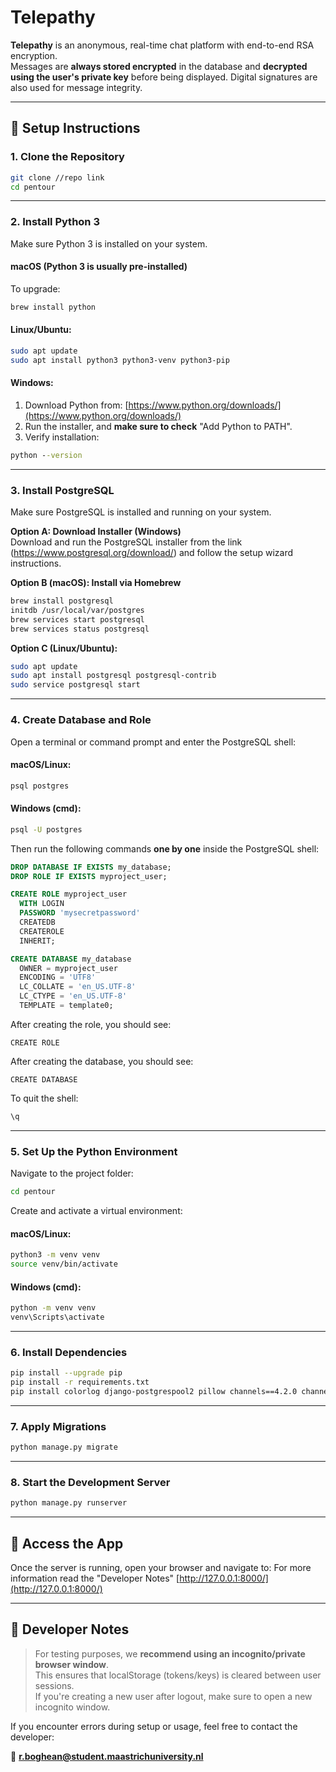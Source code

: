 # Telepathy

**Telepathy** is an anonymous, real-time chat platform with end-to-end RSA encryption.  
Messages are **always stored encrypted** in the database and **decrypted using the user's private key** before being displayed. Digital signatures are also used for message integrity.

---

## 🔧 Setup Instructions

### 1. Clone the Repository

```bash
git clone //repo link
cd pentour
```

---

### 2. Install Python 3

Make sure Python 3 is installed on your system.

#### macOS (Python 3 is usually pre-installed)

To upgrade:
```bash
brew install python
```

#### Linux/Ubuntu:

```bash
sudo apt update
sudo apt install python3 python3-venv python3-pip
```

#### Windows:

1. Download Python from: [https://www.python.org/downloads/](https://www.python.org/downloads/)
2. Run the installer, and **make sure to check** "Add Python to PATH".
3. Verify installation:
```cmd
python --version
```

---

### 3. Install PostgreSQL

Make sure PostgreSQL is installed and running on your system.

**Option A: Download Installer (Windows)**  
Download and run the PostgreSQL installer from the link (https://www.postgresql.org/download/) and follow the setup wizard instructions.

**Option B (macOS): Install via Homebrew**
```bash
brew install postgresql
initdb /usr/local/var/postgres
brew services start postgresql
brew services status postgresql
```

**Option C (Linux/Ubuntu):**
```bash
sudo apt update
sudo apt install postgresql postgresql-contrib
sudo service postgresql start
```

---

### 4. Create Database and Role

Open a terminal or command prompt and enter the PostgreSQL shell:

#### macOS/Linux:
```bash
psql postgres
```

#### Windows (cmd):
```cmd
psql -U postgres
```

Then run the following commands **one by one** inside the PostgreSQL shell:

```sql
DROP DATABASE IF EXISTS my_database;
DROP ROLE IF EXISTS myproject_user;

CREATE ROLE myproject_user
  WITH LOGIN
  PASSWORD 'mysecretpassword'
  CREATEDB
  CREATEROLE
  INHERIT;

CREATE DATABASE my_database
  OWNER = myproject_user
  ENCODING = 'UTF8'
  LC_COLLATE = 'en_US.UTF-8'
  LC_CTYPE = 'en_US.UTF-8'
  TEMPLATE = template0;
```

After creating the role, you should see:
```
CREATE ROLE
```

After creating the database, you should see:
```
CREATE DATABASE
```

To quit the shell:
```sql
\q
```

---

### 5. Set Up the Python Environment

Navigate to the project folder:
```bash
cd pentour
```

Create and activate a virtual environment:

#### macOS/Linux:
```bash
python3 -m venv venv
source venv/bin/activate
```

#### Windows (cmd):
```cmd
python -m venv venv
venv\Scripts\activate
```

---

### 6. Install Dependencies

```bash
pip install --upgrade pip
pip install -r requirements.txt
pip install colorlog django-postgrespool2 pillow channels==4.2.0 channels_redis psycopg2-binary
```

---

### 7. Apply Migrations

```bash
python manage.py migrate
```

---

### 8. Start the Development Server

```bash
python manage.py runserver
```

---

## 🚀 Access the App

Once the server is running, open your browser and navigate to:
For more information read the "Developer Notes"
[http://127.0.0.1:8000/](http://127.0.0.1:8000/)

---

## 🧠 Developer Notes

> For testing purposes, we **recommend using an incognito/private browser window**.  
This ensures that localStorage (tokens/keys) is cleared between user sessions.  
If you're creating a new user after logout, make sure to open a new incognito window.

If you encounter errors during setup or usage, feel free to contact the developer:

📧 **r.boghean@student.maastrichuniversity.nl**
